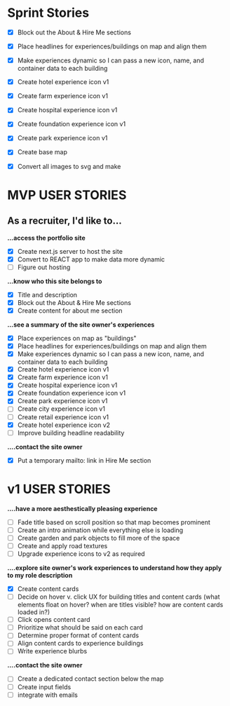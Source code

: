 # Sprint Stories
- [x] Block out the About & Hire Me sections
- [x] Place headlines for experiences/buildings on map and align them
- [x] Make experiences dynamic so I can pass a new icon, name, and container data to each building
- [x] Create hotel experience icon v1
- [x] Create farm experience icon v1
- [x] Create hospital experience icon v1
- [x] Create foundation experience icon v1
- [x] Create park experience icon v1
- [x] Create base map
- [x] Convert all images to svg and make


# MVP USER STORIES
## As a recruiter, I'd like to...
**...access the portfolio site**
- [x] Create next.js server to host the site
- [x] Convert to REACT app to make data more dynamic
- [ ] Figure out hosting

**...know who this site belongs to** 
- [x] Title and description
- [x] Block out the About & Hire Me sections
- [x] Create content for about me section

**...see a summary of the site owner's experiences**
- [x] Place experiences on map as "buildings"
- [x] Place headlines for experiences/buildings on map and align them
- [x] Make experiences dynamic so I can pass a new icon, name, and container data to each building
- [x] Create hotel experience icon v1
- [x] Create farm experience icon v1
- [x] Create hospital experience icon v1
- [x] Create foundation experience icon v1
- [x] Create park experience icon v1
- [ ] Create city experience icon v1
- [ ] Create retail experience icon v1
- [x] Create hotel experience icon v2
- [ ] Improve building headline readability

**....contact the site owner**
- [x] Put a temporary mailto: link in Hire Me section


# v1 USER STORIES
**....have a more aesthestically pleasing experience**
- [ ] Fade title based on scroll position so that map becomes prominent
- [ ] Create an intro animation while everything else is loading
- [ ] Create garden and park objects to fill more of the space
- [ ] Create and apply road textures
- [ ] Upgrade experience icons to v2 as required

**....explore site owner's work experiences to understand how they apply to my role description**
- [x] Create content cards
- [ ] Decide on hover v. click UX for building titles and content cards 
    (what elements float on hover? when are titles visible? how are content cards loaded in?)
- [ ] Click opens content card
- [ ] Prioritize what should be said on each card
- [ ] Determine proper format of content cards 
- [ ] Align content cards to experience buildings
- [ ] Write experience blurbs

**....contact the site owner**
- [ ] Create a dedicated contact section below the map
- [ ] Create input fields
- [ ] integrate with emails